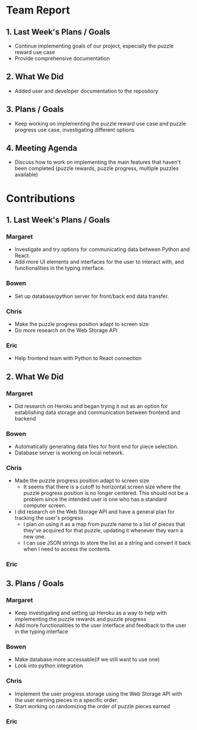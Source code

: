 # Team Report
## 1. Last Week's Plans / Goals
- Continue implementing goals of our project, especially the puzzle reward use case
- Provide comprehensive documentation
## 2. What We Did 
- Added user and developer documentation to the repository
## 3. Plans / Goals
- Keep working on implementing the puzzle reward use case and puzzle progress use case, investigating different options
## 4. Meeting Agenda
- Discuss how to work on implementing the main features that haven't been completed (puzzle rewards, puzzle progress, multiple puzzles available)
# Contributions  
## 1. Last Week's Plans / Goals
### Margaret
- Investigate and try options for communicating data between Python and React.
- Add more UI elements and interfaces for the user to interact with, and functionalities in the typing interface.
### Bowen
- Set up database/python server for front/back end data transfer.
### Chris
- Make the puzzle progress position adapt to screen size
- Do more research on the Web Storage API
### Eric
- Help frontend team with Python to React connection
## 2. What We Did  
### Margaret
- Did research on Heroku and began trying it out as an option for establishing data storage and communication between frontend and backend
### Bowen
- Automatically generating data files for front end for piece selection.
- Database server is working on local network.
### Chris
- Made the puzzle progress position adapt to screen size
    - It seems that there is a cutoff to horizontal screen size where the puzzle progress position is no longer centered. This should not be a problem since the intended user is one who has a standard computer screen.
- I did research on the Web Storage API and have a general plan for tracking the user's progress
    - I plan on using it as a map from puzzle name to a list of pieces that they've acquired for that puzzle, updating it whenever they earn a new one.
    - I can use JSON strings to store the list as a string and convert it back when I need to access the contents.
### Eric
## 3. Plans / Goals  
### Margaret
- Keep investigating and setting up Heroku as a way to help with implementing the puzzle rewards and puzzle progress
- Add more functionalities to the user interface and feedback to the user in the typing interface
### Bowen
- Make database more accessable(if we still want to use one)
- Look into python integration
### Chris
- Implement the user progress storage using the Web Storage API with the user earning pieces in a specific order.
- Start working on randomizing the order of puzzle pieces earned
### Eric

